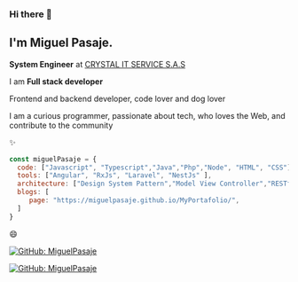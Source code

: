 ### Hi there 👋

<h2>
    I'm Miguel Pasaje.    
</h2>

<strong>System Engineer</strong> at <a href="https://crystalitservice.com/">CRYSTAL IT SERVICE S.A.S</a>
</em></p>
<p>I am <strong>Full stack developer</strong>
<p>Frontend and backend developer, code lover and dog lover</p>
<p>I am a curious programmer, passionate about tech, who loves the Web, and contribute to the community</p>

✨

```javascript
const miguelPasaje = {
  code: ["Javascript", "Typescript","Java","Php","Node", "HTML", "CSS"],
  tools: ["Angular", "RxJs", "Laravel", "NestJs" ],
  architecture: ["Design System Pattern","Model View Controller","RESTful API"],
  blogs: [ 
     page: "https://miguelpasaje.github.io/MyPortafolio/",      
  ]
}
```
😄



[![GitHub: MiguelPasaje](https://img.shields.io/github/followers/MiguelPasaje?label=follow&style=social)](https://github.com/MiguelPasaje)

[![GitHub: MiguelPasaje](https://img.shields.io/static/v1?label=Page&message=MiguelPasaje&color=COLOR)](https://miguelpasaje.github.io/MyPortafolio/)

<!--
 I recently started my Youtube channel, please follow me there!
 [![Youtube Vanessa's channel](https://img.shields.io/youtube/channel/subscribers/UC0l3fZnjE-xi0DWjFIVnUjA?label=Vanessa%20Channel&style=social)](https://www.youtube.com/channel/UC0l3fZnjE-xi0DWjFIVnUjA)
 
 Also I have started my twitch channel, please follow me there!
 ![Twitch Status](https://img.shields.io/twitch/status/vanessamarely?style=social)

**MiguelPasaje/MiguelPasaje** is a ✨ _special_ ✨ repository because its `README.md` (this file) appears on your GitHub profile.

Here are some ideas to get you started:

- 🔭 I’m currently working on ...
- 🌱 I’m currently learning ...
- 👯 I’m looking to collaborate on ...
- 🤔 I’m looking for help with ...
- 💬 Ask me about ...
- 📫 How to reach me: ...
- 😄 Pronouns: ...
- ⚡ Fun fact: ...
-->
